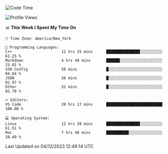 <!--START_SECTION:waka-->
![Code Time](http://img.shields.io/badge/Code%20Time-640%20hrs%2030%20mins-blue)

![Profile Views](http://img.shields.io/badge/Profile%20Views-0-blue)

📊 **This Week I Spent My Time On** 

```text
🕑︎ Time Zone: America/New_York

💬 Programming Languages: 
C++                      12 hrs 25 mins      ███████████████░░░░░░░░░░   61.25 % 
Markdown                 4 hrs 49 mins       ██████░░░░░░░░░░░░░░░░░░░   23.81 % 
SSH Config               58 mins             █░░░░░░░░░░░░░░░░░░░░░░░░   04.84 % 
JSON                     36 mins             █░░░░░░░░░░░░░░░░░░░░░░░░   02.97 % 
Other                    32 mins             █░░░░░░░░░░░░░░░░░░░░░░░░   02.70 % 

🔥 Editors: 
VS Code                  20 hrs 17 mins      █████████████████████████   100.00 % 

💻 Operating System: 
Linux                    12 hrs 28 mins      ███████████████░░░░░░░░░░   61.51 % 
Mac                      7 hrs 48 mins       ██████████░░░░░░░░░░░░░░░   38.49 % 
```


 Last Updated on 04/12/2023 12:49:14 UTC
<!--END_SECTION:waka-->
